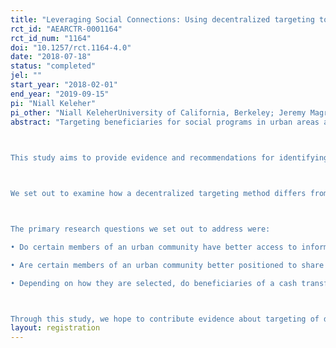 ```yaml
---
title: "Leveraging Social Connections: Using decentralized targeting to deliver cash transfers in Monrovia, Liberia"
rct_id: "AEARCTR-0001164"
rct_id_num: "1164"
doi: "10.1257/rct.1164-4.0"
date: "2018-07-18"
status: "completed"
jel: ""
start_year: "2018-02-01"
end_year: "2019-09-15"
pi: "Niall Keleher"
pi_other: "Niall KeleherUniversity of California, Berkeley; Jeremy MagruderUniversity of California, Berkeley; Lori BeamanNorthwestern University"
abstract: "Targeting beneficiaries for social programs in urban areas are increasingly important as urban populations grow and poverty or emergency relief programs become more common in densely populated settings. However, the current targeting strategies and tools may not be best suited for these dynamic urban environments. For example, the tools for targeting social programs often rely on methods developed in rural settings. These rural programs often leverage pre-existing social and political institutions to target beneficiaries. We theorize that the effectiveness of these structures may break down in shifting, urban environments. Another popular beneficiary targeting tool is the proxy means test. While proxy means tests are promoted as a quick option for assessing program eligibility, it requires regular updates to calibrate the means testing and does not translate well outside of welfare-based eligibility.
  
This study aims to provide evidence and recommendations for identifying beneficiary households/individuals for social programs in urban areas. In parallel to the traditional approach to targeting, we will use a decentralized targeting mechanism that aims to gather information held by socially knowledgeable members of an urban community. The principal social program that we will implement is a one-time unconditional cash transfer to households. For the cash transfer, we intend to verify whether or not this decentralized targeting of the unconditional cash transfer is effective in reaching poor households and households that have experienced an economic or health shock. We propose a decentralized mechanism for reaching program beneficiaries. The decentralized targeting mechanism, if found effective, could be used more widely to apply local community knowledge and identify key social nodes to improve program beneficiary selection. 

We set out to examine how a decentralized targeting method differs from beneficiary selection in a more traditional regime. To do so, we conducted a study that tested multiple channels of identifying poor and vulnerable households in urban neighborhoods of Monrovia, Liberia.

The primary research questions we set out to address were:
• Do certain members of an urban community have better access to information about households that are most likely to benefit from a social program?
• Are certain members of an urban community better positioned to share information about a social program?
• Depending on how they are selected, do beneficiaries of a cash transfer differ in their consumption and investment patterns?

Through this study, we hope to contribute evidence about targeting of diverse social programs through an experiment with residents of Monrovia, Liberia. We will solicit the advice of individual residents within the community to identify beneficiaries for two separate programs. We sought to provide evidence to verify whether leveraging social connections lead to differential beneficiary selection than other methods. The project investigated how local, urban social networks can be resourced to reach households within a densely populated community with diverse social protection programs."
layout: registration
---
```


